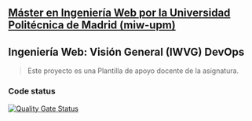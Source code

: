 ## [Máster en Ingeniería Web por la Universidad Politécnica de Madrid (miw-upm)](http://miw.etsisi.upm.es)
## Ingeniería Web: Visión General (IWVG) DevOps
> Este proyecto es una Plantilla de apoyo docente de la asignatura.

### Code status 

[![Quality Gate Status](https://sonarcloud.io/api/project_badges/measure?project=iwvg-devops-lopez-david&metric=alert_status)](https://sonarcloud.io/summary/new_code?id=iwvg-devops-lopez-david)